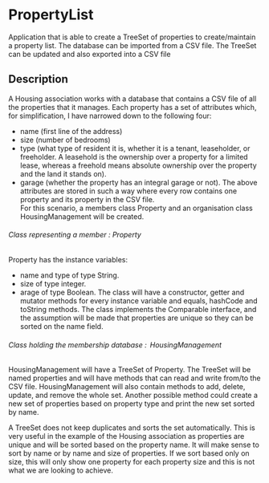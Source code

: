 # PropertyList
Application that is able to create a TreeSet of properties to create/maintain a property list. The database can be imported from a CSV file. The TreeSet can be updated and also exported into a CSV file

## Description
A Housing association works with a database that contains a CSV file of all the properties that it manages. 
Each property has a set of attributes which, for simplification, I have narrowed down to the following four: 
-	name (first line of the address) 
-	size (number of bedrooms) 
-	type (what type of resident it is, whether it is a tenant, leaseholder, or freeholder. A leasehold is the ownership over a property for a limited lease, whereas a freehold means absolute ownership over the property and the land it stands on). 
-	garage (whether the property has an integral garage or not). 
The above attributes are stored in such a way where every row contains one property and its property in the CSV file.  
For this scenario, a members class Property and an organisation class HousingManagement will be created. 

###### Class representing a member : Property  
Property has the instance variables: 
- name and type of type String.  
- size of type integer. 
- arage of type Boolean. 
The class will have a constructor, getter and mutator methods for every instance variable and equals, hashCode and toString methods. The class implements the Comparable interface, and the assumption will be made that properties are unique so they can be sorted on the name field. 

###### Class holding the membership database :  HousingManagement 
HousingManagement will have a TreeSet of Property. The TreeSet will be named properties and will have methods that can read and write from/to the CSV file. HousingManagement will also contain methods to add, delete, update, and remove the whole set. Another possible method could create a new set of properties based on property type and print the new set sorted by name. 

A TreeSet does not keep duplicates and sorts the set automatically. This is very useful in the example of the Housing association as properties are unique and will be sorted based on the property name. It will make sense to sort by name or by name and size of properties. If we sort based only on size, this will only show one property for each property size and this is not what we are looking to achieve. 
